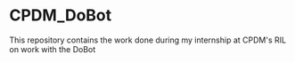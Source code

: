 # CPDM_DoBot
This repository contains the work done during my internship at CPDM's RIL on work with the DoBot

